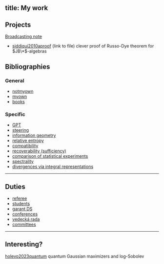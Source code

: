 title: My work
---

## Projects

[Broadcasting note](MISC_broadcasting)



* [siddiqui2010aproof](https://nyjm.albany.edu/j/2010/16-5p.pdf) (link to file) clever proof of Russo-Dye theorem for $JB\*$-algebras     



## Bibliographies

### General

* [notmyown](notmyown)
* [myown](myown)    
* [books](CIT_books)

### Specific


* [GPT](CIT_gpt)    
* [steering](CIT_steering)     
* [information geometry](CIT_infgeo)    
* [relative entropy](CIT_entropy)    
* [compatibility](CIT_compatibility)     
* [recoverability (sufficiency)](CIT_suff)     
* [comparison of statistical experiments](CIT_comparison)   
* [spectrality](CIT_spectral)  
* [divergences via integral representations](CIT_integral)    


---

## Duties 

* [referee](referee)     
* [students](students)     
* [garant DS](DS_garant)   
* [conferences](conferences)     
* [vedecká rada](vr)    
* [committees](cmmtt)

---

## Interesting?

[holevo2023quantum](https://link.springer.com/article/10.1007/s11005-023-01634-6?utm_source=toc&utm_medium=email&utm_campaign=toc_11005_113_1&utm_content=etoc_springer_20230227) quantum Gaussian maximizers and log-Sobolev
